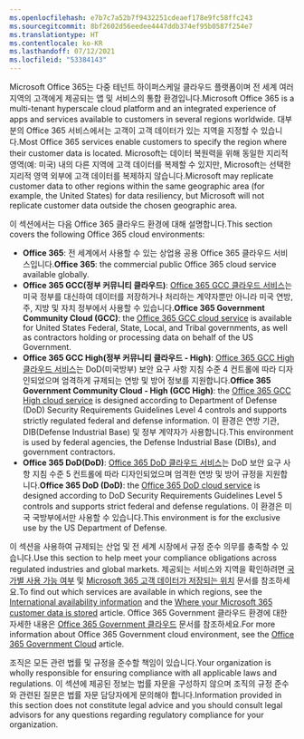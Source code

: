 ```yaml
---
ms.openlocfilehash: e7b7c7a52b7f9432251cdeaef178e9fc58ffc243
ms.sourcegitcommit: 8bf2602d56eedee4447ddb374ef95b0587f254e7
ms.translationtype: HT
ms.contentlocale: ko-KR
ms.lasthandoff: 07/12/2021
ms.locfileid: "53384143"
---
```

<!-- This file is a part of all Office 365 compliance offering topics. Please coordinate with Robert Mazzoli (robmazz) for any changes.-->

<span data-ttu-id="390bb-101">Microsoft Office 365는 다중 테넌트 하이퍼스케일 클라우드 플랫폼이며 전 세계 여러 지역의 고객에게 제공되는 앱 및 서비스의 통합 환경입니다.</span><span class="sxs-lookup"><span data-stu-id="390bb-101">Microsoft Office 365 is a multi-tenant hyperscale cloud platform and an integrated experience of apps and services available to customers in several regions worldwide.</span></span> <span data-ttu-id="390bb-102">대부분의 Office 365 서비스에서는 고객이 고객 데이터가 있는 지역을 지정할 수 있습니다.</span><span class="sxs-lookup"><span data-stu-id="390bb-102">Most Office 365 services enable customers to specify the region where their customer data is located.</span></span> <span data-ttu-id="390bb-103">Microsoft는 데이터 복원력을 위해 동일한 지리적 영역(예: 미국) 내의 다른 지역에 고객 데이터를 복제할 수 있지만, Microsoft는 선택한 지리적 영역 외부에 고객 데이터를 복제하지 않습니다.</span><span class="sxs-lookup"><span data-stu-id="390bb-103">Microsoft may replicate customer data to other regions within the same geographic area (for example, the United States) for data resiliency, but Microsoft will not replicate customer data outside the chosen geographic area.</span></span>

<span data-ttu-id="390bb-104">이 섹션에서는 다음 Office 365 클라우드 환경에 대해 설명합니다.</span><span class="sxs-lookup"><span data-stu-id="390bb-104">This section covers the following Office 365 cloud environments:</span></span>

- <span data-ttu-id="390bb-105">**Office 365**: 전 세계에서 사용할 수 있는 상업용 공용 Office 365 클라우드 서비스입니다.</span><span class="sxs-lookup"><span data-stu-id="390bb-105">**Office 365**: the commercial public Office 365 cloud service available globally.</span></span>
- <span data-ttu-id="390bb-106">**Office 365 GCC(정부 커뮤니티 클라우드)**: [Office 365 GCC 클라우드 서비스](/office365/servicedescriptions/office-365-platform-service-description/office-365-us-government/gcc)는 미국 정부를 대신하여 데이터를 저장하거나 처리하는 계약자뿐만 아니라 미국 연방, 주, 지방 및 자치 정부에서 사용할 수 있습니다.</span><span class="sxs-lookup"><span data-stu-id="390bb-106">**Office 365 Government Community Cloud (GCC)**: the [Office 365 GCC cloud service](/office365/servicedescriptions/office-365-platform-service-description/office-365-us-government/gcc) is available for United States Federal, State, Local, and Tribal governments, as well as contractors holding or processing data on behalf of the US Government.</span></span>
- <span data-ttu-id="390bb-107">**Office 365 GCC High(정부 커뮤니티 클라우드 - High)**: [Office 365 GCC High 클라우드 서비스](/office365/servicedescriptions/office-365-platform-service-description/office-365-us-government/gcc-high-and-dod)는 DoD(미국방부) 보안 요구 사항 지침 수준 4 컨트롤에 따라 디자인되었으며 엄격하게 규제되는 연방 및 방어 정보를 지원합니다.</span><span class="sxs-lookup"><span data-stu-id="390bb-107">**Office 365 Government Community Cloud - High (GCC High)**: the [Office 365 GCC High cloud service](/office365/servicedescriptions/office-365-platform-service-description/office-365-us-government/gcc-high-and-dod) is designed according to Department of Defense (DoD) Security Requirements Guidelines Level 4 controls and supports strictly regulated federal and defense information.</span></span> <span data-ttu-id="390bb-108">이 환경은 연방 기관, DIB(Defense Industrial Base) 및 정부 계약자가 사용합니다.</span><span class="sxs-lookup"><span data-stu-id="390bb-108">This environment is used by federal agencies, the Defense Industrial Base (DIBs), and government contractors.</span></span>
- <span data-ttu-id="390bb-109">**Office 365 DoD(DoD)**: [Office 365 DoD 클라우드 서비스](/office365/servicedescriptions/office-365-platform-service-description/office-365-us-government/gcc-high-and-dod)는 DoD 보안 요구 사항 지침 수준 5 컨트롤에 따라 디자인되었으며 엄격한 연방 및 방어 규정을 지원합니다.</span><span class="sxs-lookup"><span data-stu-id="390bb-109">**Office 365 DoD (DoD)**: the [Office 365 DoD cloud service](/office365/servicedescriptions/office-365-platform-service-description/office-365-us-government/gcc-high-and-dod) is designed according to DoD Security Requirements Guidelines Level 5 controls and supports strict federal and defense regulations.</span></span> <span data-ttu-id="390bb-110">이 환경은 미국 국방부에서만 사용할 수 있습니다.</span><span class="sxs-lookup"><span data-stu-id="390bb-110">This environment is for the exclusive use by the US Department of Defense.</span></span>

<span data-ttu-id="390bb-111">이 섹션을 사용하여 규제되는 산업 및 전 세계 시장에서 규정 준수 의무를 충족할 수 있습니다.</span><span class="sxs-lookup"><span data-stu-id="390bb-111">Use this section to help meet your compliance obligations across regulated industries and global markets.</span></span> <span data-ttu-id="390bb-112">제공되는 서비스와 지역을 확인하려면 [국가별 사용 가능 여부](https://products.office.com/business/international-availability) 및 [Microsoft 365 고객 데이터가 저장되는 위치](/microsoft-365/enterprise/o365-data-locations) 문서를 참조하세요.</span><span class="sxs-lookup"><span data-stu-id="390bb-112">To find out which services are available in which regions, see the [International availability information](https://products.office.com/business/international-availability) and the [Where your Microsoft 365 customer data is stored](/microsoft-365/enterprise/o365-data-locations) article.</span></span> <span data-ttu-id="390bb-113">Office 365 Government 클라우드 환경에 대한 자세한 내용은 [Office 365 Government 클라우드](/office365/servicedescriptions/office-365-platform-service-description/office-365-us-government/office-365-us-government) 문서를 참조하세요.</span><span class="sxs-lookup"><span data-stu-id="390bb-113">For more information about Office 365 Government cloud environment, see the [Office 365 Government Cloud](/office365/servicedescriptions/office-365-platform-service-description/office-365-us-government/office-365-us-government) article.</span></span>

<span data-ttu-id="390bb-114">조직은 모든 관련 법률 및 규정을 준수할 책임이 있습니다.</span><span class="sxs-lookup"><span data-stu-id="390bb-114">Your organization is wholly responsible for ensuring compliance with all applicable laws and regulations.</span></span> <span data-ttu-id="390bb-115">이 섹션에 제공된 정보는 법률 자문을 구성하지 않으며 조직의 규정 준수와 관련된 질문은 법률 자문 담당자에게 문의해야 합니다.</span><span class="sxs-lookup"><span data-stu-id="390bb-115">Information provided in this section does not constitute legal advice and you should consult legal advisors for any questions regarding regulatory compliance for your organization.</span></span>
